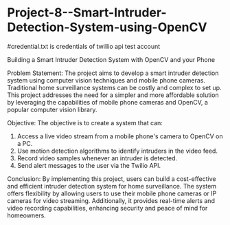 # Project-8--Smart-Intruder-Detection-System-using-OpenCV
#credential.txt is credentials of twillio api test account

Building a Smart Intruder Detection System
with OpenCV and your Phone


Problem Statement: The project aims to develop a smart intruder detection system using
computer vision techniques and mobile phone cameras. Traditional home surveillance
systems can be costly and complex to set up. This project addresses the need for a simpler
and more affordable solution by leveraging the capabilities of mobile phone cameras and
OpenCV, a popular computer vision library.

Objective: 
The objective is to create a system that can:
1. Access a live video stream from a mobile phone's camera to OpenCV on a PC.
2. Use motion detection algorithms to identify intruders in the video feed.
3. Record video samples whenever an intruder is detected.
4. Send alert messages to the user via the Twilio API.

   
Conclusion: 
By implementing this project, users can build a cost-effective and efficient
intruder detection system for home surveillance. The system offers flexibility by allowing
users to use their mobile phone cameras or IP cameras for video streaming. Additionally, it
provides real-time alerts and video recording capabilities, enhancing security and peace of
mind for homeowners.
